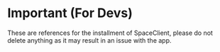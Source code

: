 # Important (For Devs)
These are references for the installment of SpaceClient, please do not delete anything as it may result in an issue with the app.
